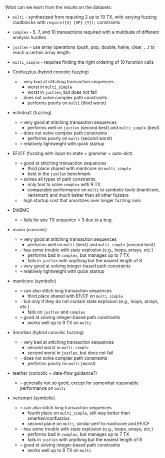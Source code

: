 What can we learn from the results on the datasets:
* `multi` - synthesized from requiring 2 up to 10 TX, with varying fuzzing
  roadblocks with `require({X} {OP} {Y});` constraints
* `complex` - 5, 7, and 10 transactions required with a multitude of different
  analysis hurdles
* `justlen` - use array operations (push, pop, double, halve, clear, ...) to
  reach a certain array length.
* `multi_simple` - requires finding the right ordering of 10 function calls

* Confuzzius (hybrid concolic fuzzing)
    * `-` very bad at stitching transaction sequences
        * worst in `multi_simple`
        * worst in `justlen`, but does not fail
    * `-` does not solve complex path constraints
        * performs poorly on `multi` (third worst)
* echidna2 (fuzzing)
    * `+` very good at stitching transaction sequences
        * performs well on `justlen` (second best) and `multi_simple` (best)
    * `-` does not solve complex path constraints
        * performs poorly on `multi` (second worst)
    * `+` relatively lightweight with quick startup
* EF/CF (fuzzing with input-to-state + grammar + auto-dict)
    * `+` good at stitching transaction sequences
        * third place shared with manticore on `multi_simple`
        * best in the `justlen` benchmark
    * `+` solves all types of path constraints
        * only tool to solve `complex` with 9 TX
        * comparable performance on `multi` to symbolic tools (manticore,
          verismart) and much better than all other fuzzers
    * `-` high startup cost that amortizes over longer fuzzing runs
* EthBMC
    * `-` fails for any TX sequence > 3 due to a bug.
* maian (concolic)
    * `+` very good at stitching transaction sequences
        * performs well on `multi` (best) and `multi_simple` (second best)
    * `-` has some trouble with state explosion (e.g., loops, arrays, etc.)
        * performs bad in `complex`, but manages up to 7 TX
        * fails in `justlen` with anything but the easiest length of 8
    * `+` very good at solving integer-based path constraints
    * `+` relatively lightweight with quick startup
* manticore (symbolic)
    * `+` can also stitch long transaction sequences
        * third place shared with EF/CF on `multi_simple`
    * `-` but only if they do not contain state explosion (e.g., loops, arrays, etc.)
        * fails on `justlen` and `complex`
    * `+` good at solving integer-based path constraints
        * works well up to 9 TX on `multi`
* Smartian (hybrid concolic fuzzing)
    * `-` very bad at stitching transaction sequences
        * second worst in `multi_simple`
        * second worst in `justlen`, but does not fail
    * `-` does not solve complex path constraints
        * performs poorly on `multi` (worst)
* teether (concolic + data-flow guidance?)
    * `-` generally not so good, except for somewhat reasonable performance on
      `multi`
* verismart (symbolic)
    * `+` can also stitch long transaction sequences
        * fourth place on `multi_simple`, still way better than
          smartian/confuzzius
        * second place on `multi`, similar perf to manticore and EF/CF
    * `-` has some trouble with state explosion (e.g., loops, arrays, etc.)
        * performs bad in `complex`, but manages up to 7 TX
        * fails in `justlen` with anything but the easiest length of 8
    * `+` good at solving integer-based path constraints
        * works well up to 9 TX on `multi`


